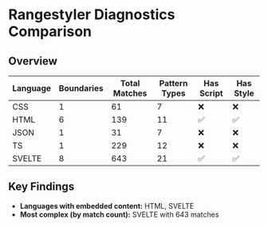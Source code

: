 # Rangestyler Diagnostics Comparison

## Overview

| Language | Boundaries | Total Matches | Pattern Types | Has Script | Has Style |
| -------- | ---------- | ------------- | ------------- | ---------- | --------- |
| CSS      | 1          | 61            | 7             | ❌         | ❌        |
| HTML     | 6          | 139           | 11            | ✅         | ✅        |
| JSON     | 1          | 31            | 7             | ❌         | ❌        |
| TS       | 1          | 229           | 12            | ❌         | ❌        |
| SVELTE   | 8          | 643           | 21            | ✅         | ✅        |

## Key Findings

- **Languages with embedded content:** HTML, SVELTE
- **Most complex (by match count):** SVELTE with 643 matches
